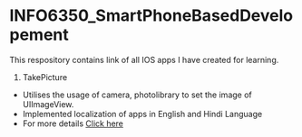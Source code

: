 # INFO6350_SmartPhoneBasedDevelopement

This respository contains link of all IOS apps I have created for learning.

1. TakePicture
* Utilises the usage of camera, photolibrary to set the image of UIImageView. 
* Implemented localization of apps in English and Hindi Language
* For more details [Click here](https://github.com/dj0894/TakePicture)

